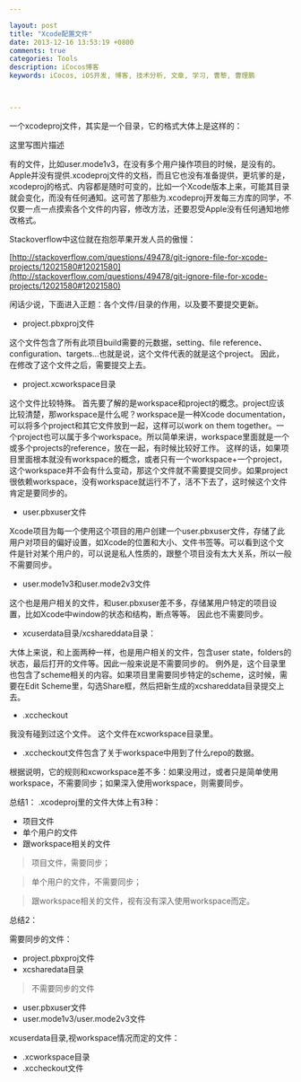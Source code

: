 ```yaml
---

layout: post
title: "Xcode配置文件"
date: 2013-12-16 13:53:19 +0800
comments: true
categories: Tools
description: iCocos博客
keywords: iCocos, iOS开发, 博客, 技术分析, 文章, 学习, 曹黎, 曹理鹏



--- 
```

一个xcodeproj文件，其实是一个目录，它的格式大体上是这样的： 


这里写图片描述


有的文件，比如user.mode1v3，在没有多个用户操作项目的时候，是没有的。Apple并没有提供.xcodeproj文件的文档，而且它也没有准备提供，更坑爹的是，xcodeproj的格式、内容都是随时可变的，比如一个Xcode版本上来，可能其目录就会变化，而没有任何通知。这可苦了那些为.xcodeproj开发每三方库的同学，不仅要一点一点摸索各个文件的内容，修改方法，还要忍受Apple没有任何通知地修改格式。

Stackoverflow中这位就在抱怨苹果开发人员的傲慢：

[http://stackoverflow.com/questions/49478/git-ignore-file-for-xcode-projects/12021580#12021580](http://stackoverflow.com/questions/49478/git-ignore-file-for-xcode-projects/12021580#12021580) 

<!--more-->



闲话少说，下面进入正题：各个文件/目录的作用，以及要不要提交更新。

* project.pbxproj文件 

这个文件包含了所有此项目build需要的元数据，setting、file reference、configuration、targets…也就是说，这个文件代表的就是这个project。 
因此，在修改了这个文件之后，需要提交上去。

* project.xcworkspace目录 

这个文件比较特殊。 
首先要了解的是workspace和project的概念。project应该比较清楚，那workspace是什么呢？workspace是一种Xcode documentation，可以将多个project和其它文件放到一起，这样可以work on them together。一个project也可以属于多个workspace。所以简单来讲，workspace里面就是一个或多个projects的reference，放在一起，有时候比较好工作。 
这样的话，如果项目里面根本就没有workspace的概念，或者只有一个workspace+一个project，这个workspace并不会有什么变动，那这个文件就不需要提交同步。如果project很依赖workspace，没有workspace就运行不了，活不下去了，这时候这个文件肯定是要同步的。

* user.pbxuser文件 

Xcode项目为每一个使用这个项目的用户创建一个user.pbxuser文件，存储了此用户对项目的偏好设置，如Xcode的位置和大小、文件书签等。可以看到这个文件是针对某个用户的，可以说是私人性质的，跟整个项目没有太大关系，所以一般不需要同步。

* user.mode1v3和user.mode2v3文件 

这个也是用户相关的文件，和user.pbxuser差不多，存储某用户特定的项目设置，比如Xcode中window的状态和结构，断点等等。 
因此也不需要同步。

* xcuserdata目录/xcshareddata目录： 

大体上来说，和上面两种一样，也是用户相关的文件，包含user state，folders的状态，最后打开的文件等。因此一般来说是不需要同步的。 
例外是，这个目录里也包含了scheme相关的内容。如果项目里需要同步特定的scheme，这时候，需要在Edit Scheme里，勾选Share框，然后把新生成的xcshareddata目录提交上去。

* .xccheckout 

我没有碰到过这个文件。 
这个文件在xcworkspace目录里。 

* .xccheckout文件包含了关于workspace中用到了什么repo的数据。 

根据说明，它的规则和xcworkspace差不多：如果没用过，或者只是简单使用workspace，不需要同步；如果深入使用workspace，则需要同步。

总结1： 
.xcodeproj里的文件大体上有3种：

* 项目文件
* 单个用户的文件
* 跟workspace相关的文件

> 项目文件，需要同步； 

> 单个用户的文件，不需要同步； 

> 跟workspace相关的文件，视有没有深入使用workspace而定。

总结2：

需要同步的文件：

* project.pbxproj文件
* xcsharedata目录

> 不需要同步的文件

* user.pbxuser文件
* user.mode1v3/user.mode2v3文件


xcuserdata目录,视workspace情况而定的文件：

* .xcworkspace目录
* .xccheckout文件